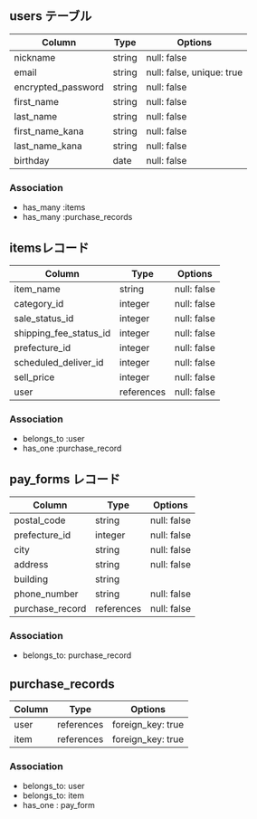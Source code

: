## users テーブル
| Column             | Type   | Options     |
| ------------------ | ------ | ----------- |
| nickname           | string | null: false |
| email              | string | null: false, unique: true |
| encrypted_password | string | null: false |
| first_name         | string | null: false |
| last_name          | string | null: false |
| first_name_kana    | string | null: false |
| last_name_kana     | string | null: false |
| birthday           | date   | null: false |

### Association
- has_many :items
- has_many :purchase_records

## itemsレコード
|Column                 |Type    | Options     |
|-----------------------|--------|-------------|
| item_name             | string | null: false |
| category_id           | integer| null: false |
| sale_status_id        | integer| null: false |
| shipping_fee_status_id| integer| null: false |
| prefecture_id         | integer| null: false |
| scheduled_deliver_id  | integer| null: false |
| sell_price            | integer| null: false |
| user                  | references | null: false | foreign_key: true |

### Association
- belongs_to :user
- has_one :purchase_record

## pay_forms レコード
|Column               |Type    | Options     |
|---------------------|--------|-------------|
| postal_code         | string | null: false |
| prefecture_id       | integer| null: false |
| city                | string | null: false |
| address             | string | null: false |
| building            | string |
| phone_number        | string | null: false |
| purchase_record     | references | null: false |foreign_key: true |


### Association
- belongs_to: purchase_record

## purchase_records
|Column               |Type    | Options     |
|---------------------|--------|-------------|
| user                | references| foreign_key: true |
| item                | references| foreign_key: true |

### Association
- belongs_to: user
- belongs_to: item
- has_one : pay_form